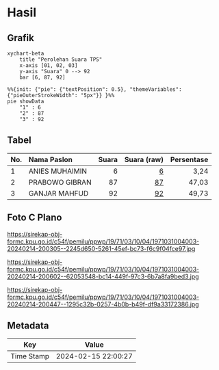 # Hasil

## Grafik

```mermaid
xychart-beta
    title "Perolehan Suara TPS"
    x-axis [01, 02, 03]
    y-axis "Suara" 0 --> 92
    bar [6, 87, 92]
```

```mermaid
%%{init: {"pie": {"textPosition": 0.5}, "themeVariables": {"pieOuterStrokeWidth": "5px"}} }%%
pie showData
    "1" : 6
    "2" : 87
    "3" : 92
```

## Tabel

| No. | Nama Paslon    | Suara | Suara (raw) | Persentase |
|:--- |:-------------- | -----:| -----------:| ----------:|
| 1   | ANIES MUHAIMIN | 6     | [6][p-1]    | 3,24       |
| 2   | PRABOWO GIBRAN | 87    | [87][p-2]   | 47,03      |
| 3   | GANJAR MAHFUD  | 92    | [92][p-3]   | 49,73      |


[p-1]: https://github.com/gigit-pemilu/pemilu-2024-19-kepulauan-bangka-belitung/blob/main/pilpres/hitung-suara/sub/19-kepulauan-bangka-belitung/sub/71-kota-pangkal-pinang/sub/03-pangkal-balam/sub/1004-pasir-garam/sub/003-tps/sub/paslon-1.txt
[p-2]: https://github.com/gigit-pemilu/pemilu-2024-19-kepulauan-bangka-belitung/blob/main/pilpres/hitung-suara/sub/19-kepulauan-bangka-belitung/sub/71-kota-pangkal-pinang/sub/03-pangkal-balam/sub/1004-pasir-garam/sub/003-tps/sub/paslon-2.txt
[p-3]: https://github.com/gigit-pemilu/pemilu-2024-19-kepulauan-bangka-belitung/blob/main/pilpres/hitung-suara/sub/19-kepulauan-bangka-belitung/sub/71-kota-pangkal-pinang/sub/03-pangkal-balam/sub/1004-pasir-garam/sub/003-tps/sub/paslon-3.txt

## Foto C Plano

https://sirekap-obj-formc.kpu.go.id/c54f/pemilu/ppwp/19/71/03/10/04/1971031004003-20240214-200305--2245d650-5261-45ef-bc73-f6c9f04fce97.jpg

https://sirekap-obj-formc.kpu.go.id/c54f/pemilu/ppwp/19/71/03/10/04/1971031004003-20240214-200602--62053548-bc14-449f-97c3-6b7a8fa9bed3.jpg

https://sirekap-obj-formc.kpu.go.id/c54f/pemilu/ppwp/19/71/03/10/04/1971031004003-20240214-200447--1295c32b-0257-4b0b-b49f-df9a33172386.jpg


## Metadata

| Key        | Value               |
| ---------- | ------------------- |
| Time Stamp | 2024-02-15 22:00:27 |



